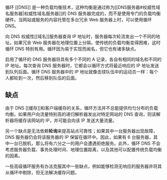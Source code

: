 循环 [[DNS]] 是一种负载均衡技术，这种均衡是通过称为[[DNS服务器#权威性域名服务器|权威性域名服务器]]的 DNS 服务器完成的，而不是使用专门的负载均衡硬件。当网站或服务的内容托管在多台冗余 Web 服务器上时，可以使用循环 DNS。

向 DNS 权威性[[域名]]服务器查询 IP 地址时，服务器每次轮流发出一个不同的地址。如果冗余 Web 服务器在地理位置上分隔，使传统的负载均衡变得困难，这时循环 DNS 特别有用。循环因为易于实现而闻名，但它也有诸多缺点。

启用了循环的 DNS 服务器将具有多个不同的 A 记录，各自有相同的域名和不同的 IP 地址。每次查询 DNS 服务器时，它都会以循环方式将最近响应的 IP 地址发送到队列后面。循环 DNS 服务器中的 IP 地址就像击球队伍中的运动员一样：每个人都轮到一次，然后移到队伍的后面。

## 缺点

由于 DNS [[缓存]]和客户端缓存的关系，循环方法并不总能提供均匀分布的负载均衡。如果用户向流量特别高的递归解析器发出对特定网站的 DNS 查询，则该解析器将缓存该网站的 IP，并可能会向该 IP 发送大量流量。

另一个缺点是无法依赖**轮询**来提高站点可靠性；如果其中一台服务器出现故障，DNS 服务器仍会将该服务器的 IP 保留在循环中。因此，如果有 6 台服务器，其中一台已脱机，那么将有六分之一的用户会遭遇拒绝服务。此外，循环 DNS 不会考虑服务器负载、事务处理时间、地理位置距离，以及其他可以配置传统负载均衡的因素。

一些高级循环服务有办法克服其中一些缺点，例如能够检测无响应的服务器并将其从循环中剔除，但无法解决缓存问题。

